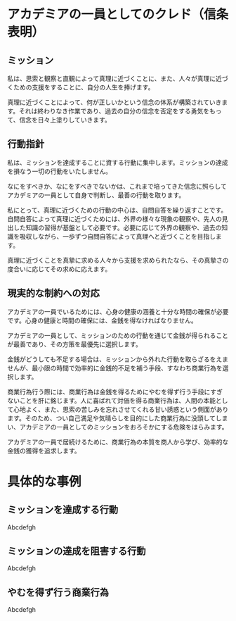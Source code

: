 # アカデミアの一員としてのクレド（信条表明）

## ミッション
私は、思索と観察と直観によって真理に近づくことに、また、人々が真理に近づくための支援をすることに、自分の人生を捧げます。

真理に近づくことによって、何が正しいかという信念の体系が構築されていきます。それは終わりなき作業であり、過去の自分の信念を否定をする勇気をもって、信念を日々上塗りしていきます。

## 行動指針
私は、ミッションを達成することに資する行動に集中します。ミッションの達成を損なう一切の行動をいたしません。

なにをすべきか、なにをすべきでないかは、これまで培ってきた信念に照らしてアカデミアの一員として自身で判断し、最善の行動を取ります。

私にとって、真理に近づくための行動の中心は、自問自答を繰り返すことです。自問自答によって真理に近づくためには、外界の様々な現象の観察や、先人の見出した知識の習得が基盤として必要です。必要に応じて外界の観察や、過去の知識を吸収しながら、一歩ずつ自問自答によって真理へと近づくことを目指します。

真理に近づくことを真摯に求める人々から支援を求められたなら、その真摯さの度合いに応じてその求めに応えます。

## 現実的な制約への対応
アカデミアの一員でいるためには、心身の健康の涵養と十分な時間の確保が必要です。心身の健康と時間の確保には、金銭を得なければなりません。

アカデミアの一員として、ミッションのための行動を通じて金銭が得られることが最善であり、その方策を最優先に選択します。

金銭がどうしても不足する場合は、ミッションから外れた行動を取らざるをえませんが、最小限の時間で効率的に金銭的不足を補う手段、すなわち商業行為を選択します。

商業行為行う際には、商業行為は金銭を得るためにやむを得ず行う手段にすぎないことを肝に銘じます。人に喜ばれて対価を得る商業行為は、人間の本能として心地よく、また、思索の苦しみを忘れさせてくれる甘い誘惑という側面があります。そのため、つい自己満足や気晴らしを目的にした商業行為に没頭してしまい、アカデミアの一員としてのミッションをおろそかにする危険をはらみます。

アカデミアの一員で居続けるために、商業行為の本質を商人から学び、効率的な金銭の獲得を追求します。

# 具体的な事例

## ミッションを達成する行動
Abcdefgh

## ミッションの達成を阻害する行動
Abcdefgh

## やむを得ず行う商業行為
Abcdefgh
